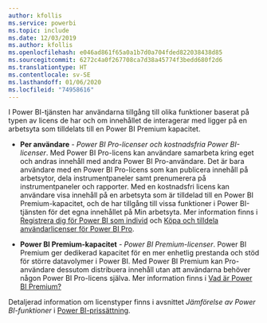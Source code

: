```yaml
---
author: kfollis
ms.service: powerbi
ms.topic: include
ms.date: 12/03/2019
ms.author: kfollis
ms.openlocfilehash: e046ad861f65a0a1b7d0a704fded822038438d85
ms.sourcegitcommit: 6272c4a0f267708ca7d38a45774f3bedd680f2d6
ms.translationtype: HT
ms.contentlocale: sv-SE
ms.lasthandoff: 01/06/2020
ms.locfileid: "74958616"
---
```

I Power BI-tjänsten har användarna tillgång till olika funktioner baserat på typen av licens de har och om innehållet de interagerar med ligger på en arbetsyta som tilldelats till en Power BI Premium kapacitet.

* **Per användare** - *Power BI Pro-licenser och kostnadsfria Power BI-licenser*. Med Power BI Pro-licens kan användare samarbeta kring eget och andras innehåll med andra Power BI Pro-användare. Det är bara användare med en Power BI Pro-licens som kan publicera innehåll på arbetsytor, dela instrumentpaneler samt prenumerera på instrumentpaneler och rapporter. Med en kostnadsfri licens kan användare visa innehåll på en arbetsyta som är tilldelad till en Power BI Premium-kapacitet, och de har tillgång till vissa funktioner i Power BI-tjänsten för det egna innehållet på Min arbetsyta. Mer information finns i [Registrera dig för Power BI som individ](../service-self-service-signup-for-power-bi.md) och [Köpa och tilldela användarlicenser för Power BI Pro](../service-admin-purchasing-power-bi-pro.md).

* **Power BI Premium-kapacitet** - *Power BI Premium-licenser*. Power BI Premium ger dedikerad kapacitet för en mer enhetlig prestanda och stöd för större datavolymer i Power BI. Med Power BI Premium kan Pro-användare dessutom distribuera innehåll utan att användarna behöver någon Power BI Pro-licens själva. Mer information finns i [Vad är Power BI Premium?](../service-premium-what-is.md)

Detaljerad information om licenstyper finns i avsnittet _Jämförelse av Power BI-funktioner_ i [Power BI-prissättning](https://powerbi.microsoft.com/pricing/).
